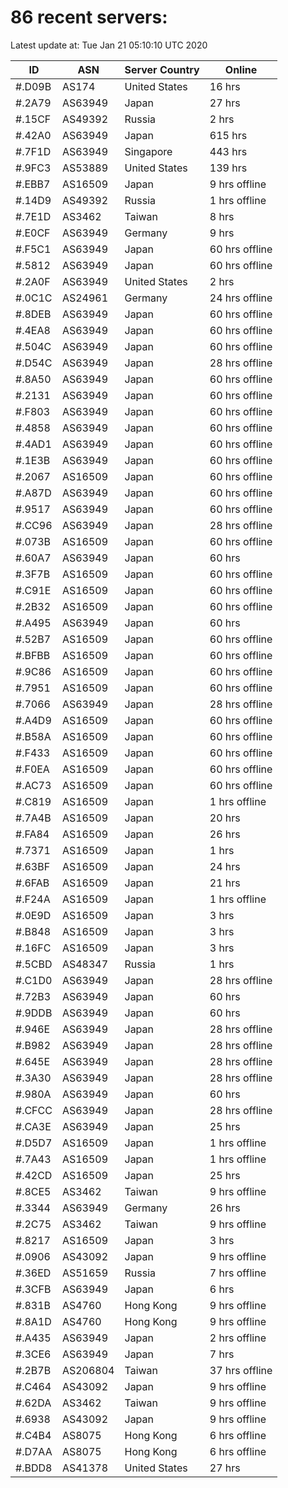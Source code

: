 # 86 recent servers:

Latest update at: Tue Jan 21 05:10:10 UTC 2020

| ID | ASN | Server Country | Online |
| -- | --- | -------------- | ------ |
| #.D09B | AS174 | United States | 16 hrs |
| #.2A79 | AS63949 | Japan | 27 hrs |
| #.15CF | AS49392 | Russia | 2 hrs |
| #.42A0 | AS63949 | Japan | 615 hrs |
| #.7F1D | AS63949 | Singapore | 443 hrs |
| #.9FC3 | AS53889 | United States | 139 hrs |
| #.EBB7 | AS16509 | Japan | 9 hrs offline |
| #.14D9 | AS49392 | Russia | 1 hrs offline |
| #.7E1D | AS3462 | Taiwan | 8 hrs |
| #.E0CF | AS63949 | Germany | 9 hrs |
| #.F5C1 | AS63949 | Japan | 60 hrs offline |
| #.5812 | AS63949 | Japan | 60 hrs offline |
| #.2A0F | AS63949 | United States | 2 hrs |
| #.0C1C | AS24961 | Germany | 24 hrs offline |
| #.8DEB | AS63949 | Japan | 60 hrs offline |
| #.4EA8 | AS63949 | Japan | 60 hrs offline |
| #.504C | AS63949 | Japan | 60 hrs offline |
| #.D54C | AS63949 | Japan | 28 hrs offline |
| #.8A50 | AS63949 | Japan | 60 hrs offline |
| #.2131 | AS63949 | Japan | 60 hrs offline |
| #.F803 | AS63949 | Japan | 60 hrs offline |
| #.4858 | AS63949 | Japan | 60 hrs offline |
| #.4AD1 | AS63949 | Japan | 60 hrs offline |
| #.1E3B | AS63949 | Japan | 60 hrs offline |
| #.2067 | AS16509 | Japan | 60 hrs offline |
| #.A87D | AS63949 | Japan | 60 hrs offline |
| #.9517 | AS63949 | Japan | 60 hrs offline |
| #.CC96 | AS63949 | Japan | 28 hrs offline |
| #.073B | AS16509 | Japan | 60 hrs offline |
| #.60A7 | AS63949 | Japan | 60 hrs |
| #.3F7B | AS16509 | Japan | 60 hrs offline |
| #.C91E | AS16509 | Japan | 60 hrs offline |
| #.2B32 | AS16509 | Japan | 60 hrs offline |
| #.A495 | AS63949 | Japan | 60 hrs |
| #.52B7 | AS16509 | Japan | 60 hrs offline |
| #.BFBB | AS16509 | Japan | 60 hrs offline |
| #.9C86 | AS16509 | Japan | 60 hrs offline |
| #.7951 | AS16509 | Japan | 60 hrs offline |
| #.7066 | AS63949 | Japan | 28 hrs offline |
| #.A4D9 | AS16509 | Japan | 60 hrs offline |
| #.B58A | AS16509 | Japan | 60 hrs offline |
| #.F433 | AS16509 | Japan | 60 hrs offline |
| #.F0EA | AS16509 | Japan | 60 hrs offline |
| #.AC73 | AS16509 | Japan | 60 hrs offline |
| #.C819 | AS16509 | Japan | 1 hrs offline |
| #.7A4B | AS16509 | Japan | 20 hrs |
| #.FA84 | AS16509 | Japan | 26 hrs |
| #.7371 | AS16509 | Japan | 1 hrs |
| #.63BF | AS16509 | Japan | 24 hrs |
| #.6FAB | AS16509 | Japan | 21 hrs |
| #.F24A | AS16509 | Japan | 1 hrs offline |
| #.0E9D | AS16509 | Japan | 3 hrs |
| #.B848 | AS16509 | Japan | 3 hrs |
| #.16FC | AS16509 | Japan | 3 hrs |
| #.5CBD | AS48347 | Russia | 1 hrs |
| #.C1D0 | AS63949 | Japan | 28 hrs offline |
| #.72B3 | AS63949 | Japan | 60 hrs |
| #.9DDB | AS63949 | Japan | 60 hrs |
| #.946E | AS63949 | Japan | 28 hrs offline |
| #.B982 | AS63949 | Japan | 28 hrs offline |
| #.645E | AS63949 | Japan | 28 hrs offline |
| #.3A30 | AS63949 | Japan | 28 hrs offline |
| #.980A | AS63949 | Japan | 60 hrs |
| #.CFCC | AS63949 | Japan | 28 hrs offline |
| #.CA3E | AS63949 | Japan | 25 hrs |
| #.D5D7 | AS16509 | Japan | 1 hrs offline |
| #.7A43 | AS16509 | Japan | 1 hrs offline |
| #.42CD | AS16509 | Japan | 25 hrs |
| #.8CE5 | AS3462 | Taiwan | 9 hrs offline |
| #.3344 | AS63949 | Germany | 26 hrs |
| #.2C75 | AS3462 | Taiwan | 9 hrs offline |
| #.8217 | AS16509 | Japan | 3 hrs |
| #.0906 | AS43092 | Japan | 9 hrs offline |
| #.36ED | AS51659 | Russia | 7 hrs offline |
| #.3CFB | AS63949 | Japan | 6 hrs |
| #.831B | AS4760 | Hong Kong | 9 hrs offline |
| #.8A1D | AS4760 | Hong Kong | 9 hrs offline |
| #.A435 | AS63949 | Japan | 2 hrs offline |
| #.3CE6 | AS63949 | Japan | 7 hrs |
| #.2B7B | AS206804 | Taiwan | 37 hrs offline |
| #.C464 | AS43092 | Japan | 9 hrs offline |
| #.62DA | AS3462 | Taiwan | 9 hrs offline |
| #.6938 | AS43092 | Japan | 9 hrs offline |
| #.C4B4 | AS8075 | Hong Kong | 6 hrs offline |
| #.D7AA | AS8075 | Hong Kong | 6 hrs offline |
| #.BDD8 | AS41378 | United States | 27 hrs |

